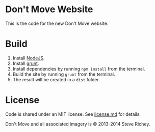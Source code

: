 # Don't Move Website

This is the code for the new Don't Move website.

# Build

1. Install [NodeJS](http://nodejs.org/).
2. Install [grunt](http://gruntjs.com/getting-started).
3. Install dependencies by running `npm install` from the terminal.
4. Build the site by running `grunt` from the terminal.
5. The result will be created in a `dist` folder.

# License

Code is shared under an MIT license. See [license.md](https://github.com/steverichey/dont-move-site/blob/master/license.md) for details.

Don't Move and all associated imagery is &copy; 2013-2014 Steve Richey.
